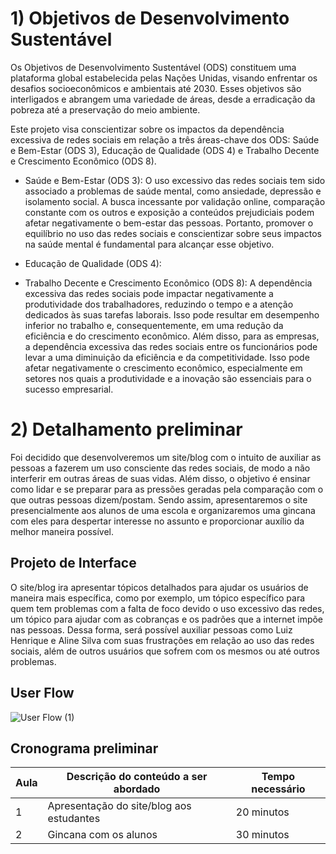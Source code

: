 # 1) Objetivos de Desenvolvimento Sustentável

Os Objetivos de Desenvolvimento Sustentável (ODS) constituem uma plataforma global estabelecida pelas Nações Unidas, visando enfrentar os desafios socioeconômicos e ambientais até 2030. Esses objetivos são interligados e abrangem uma variedade de áreas, desde a erradicação da pobreza até a preservação do meio ambiente.

Este projeto visa conscientizar sobre os impactos da dependência excessiva de redes sociais em relação a três áreas-chave dos ODS: Saúde e Bem-Estar (ODS 3), Educação de Qualidade (ODS 4) e Trabalho Decente e Crescimento Econômico (ODS 8).

- Saúde e Bem-Estar (ODS 3):
O uso excessivo das redes sociais tem sido associado a problemas de saúde mental, como ansiedade, depressão e isolamento social. A busca incessante por validação online, comparação constante com os outros e exposição a conteúdos prejudiciais podem afetar negativamente o bem-estar das pessoas. Portanto, promover o equilíbrio no uso das redes sociais e conscientizar sobre seus impactos na saúde mental é fundamental para alcançar esse objetivo.

- Educação de Qualidade (ODS 4):
  
- Trabalho Decente e Crescimento Econômico (ODS 8): A dependência excessiva das redes sociais pode impactar negativamente a produtividade dos trabalhadores, reduzindo o tempo e a atenção dedicados às suas tarefas laborais. Isso pode resultar em desempenho inferior no trabalho e, consequentemente, em uma redução da eficiência e do crescimento econômico. Além disso, para as empresas, a dependência excessiva das redes sociais entre os funcionários pode levar a uma diminuição da eficiência e da competitividade. Isso pode afetar negativamente o crescimento econômico, especialmente em setores nos quais a produtividade e a inovação são essenciais para o sucesso empresarial.

# 2) Detalhamento preliminar

 Foi decidido que desenvolveremos um site/blog com o intuito de auxiliar as pessoas a fazerem um uso consciente das redes sociais, de modo a não interferir em outras áreas de suas vidas. Além disso, o objetivo é ensinar como lidar e se preparar para as pressões geradas pela comparação com o que outras pessoas dizem/postam. Sendo assim, apresentaremos o site presencialmente aos alunos de uma escola e organizaremos uma gincana com eles para despertar interesse no assunto e proporcionar auxílio da melhor maneira possível.


## Projeto de Interface

  O site/blog ira apresentar tópicos detalhados para ajudar os usuários de maneira mais específica, como por exemplo, um tópico específico para quem tem problemas com a falta de foco devido o uso excessivo das redes, um tópico para ajudar com as cobranças e os padrões que a internet impõe nas pessoas.
  Dessa forma, será possível auxiliar pessoas como Luiz Henrique e Aline Silva com suas frustrações em relação ao uso das redes sociais, além de outros usuários que sofrem com os mesmos ou até outros problemas.

## User Flow
![User Flow (1)](https://github.com/ICEI-PUC-Minas-PPC-CC/ppc-cc-2024-1-ment2-manha-fbi_aplicativosonlines/assets/162996245/2830b4cd-4156-44b8-9f26-acb1cbcf1ec1)


## Cronograma preliminar

|Aula   | Descrição do conteúdo a ser abordado  | Tempo necessário |
|------|-----------------------------------------|----|
|1| Apresentação do site/blog aos estudantes | 20 minutos | 
|2| Gincana com os alunos   | 30 minutos |







